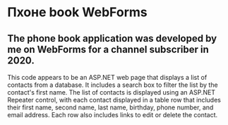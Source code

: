 # Пхоне book WebForms
## The phone book application was developed by me on WebForms for a channel subscriber in 2020.

This code appears to be an ASP.NET web page that displays a list of contacts from a database. It includes a search box to filter the list by the contact's first name. The list of contacts is displayed using an ASP.NET Repeater control, with each contact displayed in a table row that includes their first name, second name, last name, birthday, phone number, and email address. Each row also includes links to edit or delete the contact.
